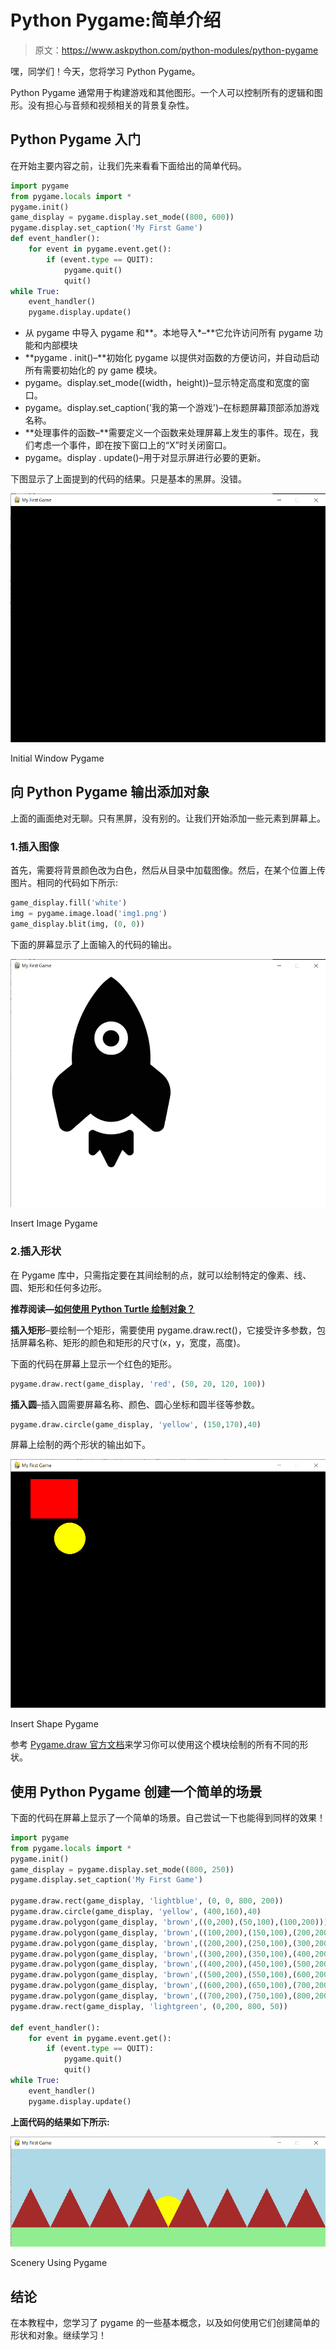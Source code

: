# Python Pygame:简单介绍

> 原文：<https://www.askpython.com/python-modules/python-pygame>

嘿，同学们！今天，您将学习 Python Pygame。

Python Pygame 通常用于构建游戏和其他图形。一个人可以控制所有的逻辑和图形。没有担心与音频和视频相关的背景复杂性。

## Python Pygame 入门

在开始主要内容之前，让我们先来看看下面给出的简单代码。

```py
import pygame 
from pygame.locals import * 
pygame.init() 
game_display = pygame.display.set_mode((800, 600)) 
pygame.display.set_caption('My First Game') 
def event_handler(): 
    for event in pygame.event.get(): 
        if (event.type == QUIT): 
            pygame.quit() 
            quit() 
while True: 
    event_handler() 
    pygame.display.update()

```

*   从 pygame 中导入 pygame 和**。本地导入*–**它允许访问所有 pygame 功能和内部模块
*   **pygame . init()–**初始化 pygame 以提供对函数的方便访问，并自动启动所有需要初始化的 py game 模块。
*   pygame。display.set_mode((width，height))–显示特定高度和宽度的窗口。
*   pygame。display.set_caption('我的第一个游戏')–在标题屏幕顶部添加游戏名称。
*   **处理事件的函数–**需要定义一个函数来处理屏幕上发生的事件。现在，我们考虑一个事件，即在按下窗口上的“X”时关闭窗口。
*   pygame。display . update()–用于对显示屏进行必要的更新。

下图显示了上面提到的代码的结果。只是基本的黑屏。没错。

![Initial Window Python Pygame](img/e4fc47b64d13d921eeda2fca8cc68601.png)

Initial Window Pygame

## 向 Python Pygame 输出添加对象

上面的画面绝对无聊。只有黑屏，没有别的。让我们开始添加一些元素到屏幕上。

### 1.插入图像

首先，需要将背景颜色改为白色，然后从目录中加载图像。然后，在某个位置上传图片。相同的代码如下所示:

```py
game_display.fill('white')
img = pygame.image.load('img1.png')
game_display.blit(img, (0, 0))

```

下面的屏幕显示了上面输入的代码的输出。

![Insert Image Python Pygame](img/955ea84e2c8839544768901e77eac92c.png)

Insert Image Pygame

### 2.插入形状

在 Pygame 库中，只需指定要在其间绘制的点，就可以绘制特定的像素、线、圆、矩形和任何多边形。

**推荐阅读—[如何使用 Python Turtle 绘制对象？](https://www.askpython.com/python-modules/python-turtle)**

**插入矩形**–要绘制一个矩形，需要使用 pygame.draw.rect()，它接受许多参数，包括屏幕名称、矩形的颜色和矩形的尺寸(x，y，宽度，高度)。

下面的代码在屏幕上显示一个红色的矩形。

```py
pygame.draw.rect(game_display, 'red', (50, 20, 120, 100))
```

**插入圆**–插入圆需要屏幕名称、颜色、圆心坐标和圆半径等参数。

```py
pygame.draw.circle(game_display, 'yellow', (150,170),40)
```

屏幕上绘制的两个形状的输出如下。

![Insert Shape Python Pygame](img/fb9299ea79208350b1b48e972db8335b.png)

Insert Shape Pygame

参考 [Pygame.draw 官方文档](https://www.pygame.org/docs/ref/draw.html)来学习你可以使用这个模块绘制的所有不同的形状。

## 使用 Python Pygame 创建一个简单的场景

下面的代码在屏幕上显示了一个简单的场景。自己尝试一下也能得到同样的效果！

```py
import pygame 
from pygame.locals import * 
pygame.init() 
game_display = pygame.display.set_mode((800, 250)) 
pygame.display.set_caption('My First Game')

pygame.draw.rect(game_display, 'lightblue', (0, 0, 800, 200))
pygame.draw.circle(game_display, 'yellow', (400,160),40)
pygame.draw.polygon(game_display, 'brown',((0,200),(50,100),(100,200)))
pygame.draw.polygon(game_display, 'brown',((100,200),(150,100),(200,200)))
pygame.draw.polygon(game_display, 'brown',((200,200),(250,100),(300,200)))
pygame.draw.polygon(game_display, 'brown',((300,200),(350,100),(400,200)))
pygame.draw.polygon(game_display, 'brown',((400,200),(450,100),(500,200)))
pygame.draw.polygon(game_display, 'brown',((500,200),(550,100),(600,200)))
pygame.draw.polygon(game_display, 'brown',((600,200),(650,100),(700,200)))
pygame.draw.polygon(game_display, 'brown',((700,200),(750,100),(800,200)))
pygame.draw.rect(game_display, 'lightgreen', (0,200, 800, 50))

def event_handler(): 
    for event in pygame.event.get(): 
        if (event.type == QUIT): 
            pygame.quit() 
            quit() 
while True: 
    event_handler() 
    pygame.display.update()

```

**上面代码的结果如下所示:**

![Scenery Using Pygame](img/ad5bdcde1b9bdf2e07449cf86647b6e1.png)

Scenery Using Pygame

## 结论

在本教程中，您学习了 pygame 的一些基本概念，以及如何使用它们创建简单的形状和对象。继续学习！